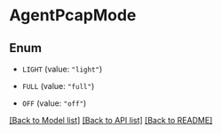 # AgentPcapMode

## Enum


* `LIGHT` (value: `"light"`)

* `FULL` (value: `"full"`)

* `OFF` (value: `"off"`)


[[Back to Model list]](../README.md#documentation-for-models) [[Back to API list]](../README.md#documentation-for-api-endpoints) [[Back to README]](../README.md)


